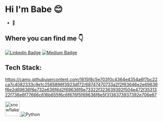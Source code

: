 # Hi I'm Babe 😊
- 🌱



## Where you can find me 👇

[![Linkedin Badge](https://img.shields.io/badge/-babe-blue?style=flat&logo=Linkedin&logoColor=white&link=https://linkedin.com/in/babebp)](https://linkedin.com/in/babebp) 
[![Medium Badge](https://img.shields.io/badge/-@babebp-000000?style=flat&labelColor=000000&logo=Medium&link=https://medium.com/@babebp)](https://medium.com/@babebp) 




## Tech Stack:
https://camo.githubusercontent.com/1615f8c5e703f0c4364e4354a6f7bc22ca7c4082333c9e1c2565896f3923df72/68747470733a2f2f63646e2e69636f6e2d69636f6e732e636f6d2f69636f6e73322f323639392f504e472f3531322f736e6f77666c616b655f6c6f676f5f69636f6e5f3136373937392e706e67

<a href="https://www.snowflake.com/en/" target="_blank"> <img src="https://cdn.icon-icons.com/icons2/2699/PNG/512/snowflake_logo_icon_167979.png" alt="snowflake"  style="height: 3rem"/> </a>
![Python](https://img.shields.io/badge/python-3670A0?style=flat&logo=python&logoColor=ffdd54)
